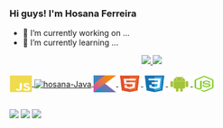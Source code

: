 ### Hi guys!  I'm Hosana Ferreira 

- 🔭 I’m currently working on ...
- 🌱 I’m currently learning ...

<div align="center">
  <a href="https://github.com/hosanasf">
  <img height="180em" src="https://github-readme-stats.vercel.app/api?username=hosanasf&show_icons=true&theme=radical&include_all_commits=true&count_private=true"/>
  <img height="180em" src="https://github-readme-stats.vercel.app/api/top-langs/?username=hosanasf&layout=compact&langs_count=7&theme=radical"/>
</div>
  
<div style="display: inline_block"><br>
  <img align="center" alt="hosana-Js" height="30" width="40" src="https://raw.githubusercontent.com/devicons/devicon/master/icons/javascript/javascript-plain.svg">
  <img align="center" alt="hosana-Java" height="30" width="40" src = "https://cdn.jsdelivr.net/gh/devicons/devicon/icons/java/java-original.svg">
  <img align="center" alt="hosana-Kotlin" height="30" width="40" src="https://raw.githubusercontent.com/devicons/devicon/master/icons/kotlin/kotlin-original.svg">
  <img align="center" alt="hosana-HTML" height="30" width="40" src="https://raw.githubusercontent.com/devicons/devicon/master/icons/html5/html5-original.svg">
  <img align="center" alt="hosana-CSS" height="30" width="40" src="https://raw.githubusercontent.com/devicons/devicon/master/icons/css3/css3-original.svg">
  <img align="center" alt="hosana-android" height="30" width="40" src="https://raw.githubusercontent.com/devicons/devicon/master/icons/android/android-original.svg">
  <img align="center" alt="hosana-nodejs" height="30" width="40" src="https://raw.githubusercontent.com/devicons/devicon/master/icons/nodejs/nodejs-original.svg">
</div>
  
 ##
  
<div 
  <a href="https://www.instagram.com/hosanaferreiraofc/" target="_blank"><img src="https://img.shields.io/badge/-Instagram-%23E4405F?style=for-the-badge&logo=instagram&logoColor=white" target="_blank"></a>
  </a> 
  <a href = "hosanahsf@gmail.com"><img src="https://img.shields.io/badge/-Gmail-%23333?style=for-the-badge&logo=gmail&logoColor=white" target="_blank"></a>
  <a href=https://www.linkedin.com/in/hosana-ferreira-426284202/ target="_blank"><img src="https://img.shields.io/badge/-LinkedIn-%230077B5?style=for-the-badge&logo=linkedin&logoColor=white" target="_blank"></a> 
  
</div>

